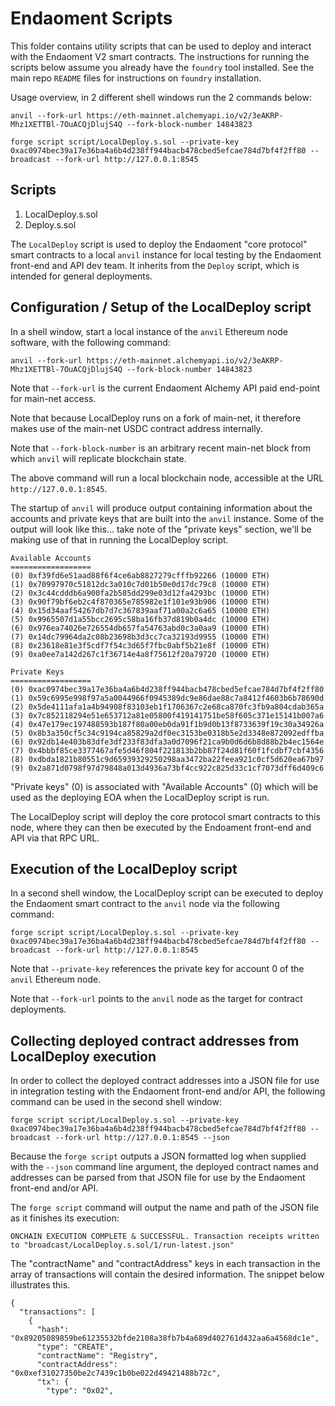 # Endaoment Scripts

This folder contains utility scripts that can be used to deploy and interact with the Endaoment V2 smart contracts. The instructions for running the scripts below assume you already have the `foundry` tool installed.  See the main repo `README` files for instructions on `foundry` installation.

Usage overview, in 2 different shell windows run the 2 commands below:
```
anvil --fork-url https://eth-mainnet.alchemyapi.io/v2/3eAKRP-Mhz1XETTBl-7OuACQjDlujS4Q --fork-block-number 14843823
```
```
forge script script/LocalDeploy.s.sol --private-key 0xac0974bec39a17e36ba4a6b4d238ff944bacb478cbed5efcae784d7bf4f2ff80 --broadcast --fork-url http://127.0.0.1:8545
```

## Scripts
1. LocalDeploy.s.sol
1. Deploy.s.sol

The `LocalDeploy` script is used to deploy the Endaoment "core protocol" smart contracts to a local `anvil` instance for local testing by the Endaoment front-end and API dev team. It inherits from the `Deploy` script, which is intended for general deployments.

## Configuration / Setup of the LocalDeploy script

In a shell window, start a local instance of the `anvil` Ethereum node software, with the following command:

```
anvil --fork-url https://eth-mainnet.alchemyapi.io/v2/3eAKRP-Mhz1XETTBl-7OuACQjDlujS4Q --fork-block-number 14843823
```

Note that `--fork-url` is the current Endaoment Alchemy API paid end-point for main-net access.

Note that because LocalDeploy runs on a fork of main-net, it therefore makes use of the main-net USDC contract address internally.

Note that `--fork-block-number` is an arbitrary recent main-net block from which `anvil` will replicate blockchain state.

The above command will run a local blockchain node, accessible at the URL `http://127.0.0.1:8545`.

The startup of `anvil` will produce output containing information about the accounts and private keys that are built into the `anvil` instance.
Some of the output will look like this... take note of the "private keys" section, we'll be making use of that in running the LocalDeploy script.

```
Available Accounts
==================
(0) 0xf39fd6e51aad88f6f4ce6ab8827279cfffb92266 (10000 ETH)
(1) 0x70997970c51812dc3a010c7d01b50e0d17dc79c8 (10000 ETH)
(2) 0x3c44cdddb6a900fa2b585dd299e03d12fa4293bc (10000 ETH)
(3) 0x90f79bf6eb2c4f870365e785982e1f101e93b906 (10000 ETH)
(4) 0x15d34aaf54267db7d7c367839aaf71a00a2c6a65 (10000 ETH)
(5) 0x9965507d1a55bcc2695c58ba16fb37d819b0a4dc (10000 ETH)
(6) 0x976ea74026e726554db657fa54763abd0c3a0aa9 (10000 ETH)
(7) 0x14dc79964da2c08b23698b3d3cc7ca32193d9955 (10000 ETH)
(8) 0x23618e81e3f5cdf7f54c3d65f7fbc0abf5b21e8f (10000 ETH)
(9) 0xa0ee7a142d267c1f36714e4a8f75612f20a79720 (10000 ETH)

Private Keys
==================
(0) 0xac0974bec39a17e36ba4a6b4d238ff944bacb478cbed5efcae784d7bf4f2ff80
(1) 0x59c6995e998f97a5a0044966f0945389dc9e86dae88c7a8412f4603b6b78690d
(2) 0x5de4111afa1a4b94908f83103eb1f1706367c2e68ca870fc3fb9a804cdab365a
(3) 0x7c852118294e51e653712a81e05800f419141751be58f605c371e15141b007a6
(4) 0x47e179ec197488593b187f80a00eb0da91f1b9d0b13f8733639f19c30a34926a
(5) 0x8b3a350cf5c34c9194ca85829a2df0ec3153be0318b5e2d3348e872092edffba
(6) 0x92db14e403b83dfe3df233f83dfa3a0d7096f21ca9b0d6d6b8d88b2b4ec1564e
(7) 0x4bbbf85ce3377467afe5d46f804f221813b2bb87f24d81f60f1fcdbf7cbf4356
(8) 0xdbda1821b80551c9d65939329250298aa3472ba22feea921c0cf5d620ea67b97
(9) 0x2a871d0798f97d79848a013d4936a73bf4cc922c825d33c1cf7073dff6d409c6

```
"Private keys" (0) is associated with "Available Accounts" (0) which will be used as the deploying EOA when the LocalDeploy script is run.


The LocalDeploy script will deploy the core protocol smart contracts to this node, where they can then be executed by the Endoament front-end and API via that RPC URL.

## Execution of the LocalDeploy script

In a second shell window, the LocalDeploy script can be executed to deploy the Endaoment smart contract to the `anvil` node via the following command:
```
forge script script/LocalDeploy.s.sol --private-key 0xac0974bec39a17e36ba4a6b4d238ff944bacb478cbed5efcae784d7bf4f2ff80 --broadcast --fork-url http://127.0.0.1:8545
```

Note that `--private-key` references the private key for account 0 of the `anvil` Ethereum node.

Note that `--fork-url` points to the `anvil` node as the target for contract deployments.

## Collecting deployed contract addresses from LocalDeploy execution

In order to collect the deployed contract addresses into a JSON file for use in integration testing with the Endaoment front-end and/or API, the following command can be used in the second shell window:

```
forge script script/LocalDeploy.s.sol --private-key 0xac0974bec39a17e36ba4a6b4d238ff944bacb478cbed5efcae784d7bf4f2ff80 --broadcast --fork-url http://127.0.0.1:8545 --json
```

Because the `forge script` outputs a JSON formatted log when supplied with the `--json` command line argument, the deployed contract names and addresses can be parsed from that JSON file for use by the Endaoment front-end and/or API.

The `forge script` command will output the name and path of the JSON file as it finishes its execution:
```
ONCHAIN EXECUTION COMPLETE & SUCCESSFUL. Transaction receipts written to "broadcast/LocalDeploy.s.sol/1/run-latest.json"
```

The "contractName" and "contractAddress" keys in each transaction in the array of transactions will contain the desired information. The snippet below
illustrates this.

```
{
  "transactions": [
    {
      "hash": "0x89205089859be61235532bfde2108a38fb7b4a689d402761d432aa6a4568dc1e",
      "type": "CREATE",
      "contractName": "Registry",
      "contractAddress": "0x0xef31027350be2c7439c1b0be022d49421488b72c",
      "tx": {
        "type": "0x02",
```